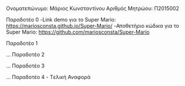 Ονοματεπώνυμο: Μάριος Κωνσταντίνου
Αριθμός Μητρώου: Π2015002

Παραδοτέο 0
-Link demo για το Super Mario: https://mariosconsta.github.io/Super-Mario/
-Αποθετήριο κώδικα για το Super Mario: https://github.com/mariosconsta/Super-Mario

Παραδοτέο 1

...
Παραδοτέο 2

...
Παραδοτέο 3

...
Παραδοτέο 4 - Tελική Αναφορά
